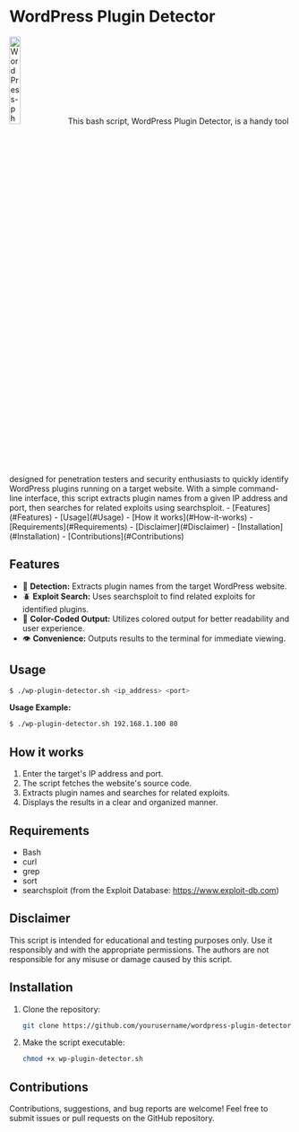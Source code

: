 # **WordPress Plugin Detector**
<img src="https://external-content.duckduckgo.com/iu/?u=https%3A%2F%2Flogosmarcas.net%2Fwp-content%2Fuploads%2F2020%2F11%2FWordPress-Emblema.png&f=1&nofb=1&ipt=291aa165c5488683f813b58d37985880d97fb04aee55c10ce19b5c0f825273f8&ipo=images" alt="WordPress-photo" width="20%" height="20%">
This bash script, WordPress Plugin Detector, is a handy tool designed for penetration testers and security enthusiasts to quickly identify WordPress plugins running on a target website. With a simple command-line interface, this script extracts plugin names from a given IP address and port, then searches for related exploits using searchsploit.
- [Features](#Features)
- [Usage](#Usage)
- [How it works](#How-it-works)
- [Requirements](#Requirements)
- [Disclaimer](#Disclaimer)
- [Installation](#Installation)
- [Contributions](#Contributions)

## Features
- 🔎 **Detection:** Extracts plugin names from the target WordPress website.
- 🪲 **Exploit Search:** Uses searchsploit to find related exploits for identified plugins.
- 🎨 **Color-Coded Output:** Utilizes colored output for better readability and user experience.
- 👁️ **Convenience:** Outputs results to the terminal for immediate viewing.

## Usage
```bash
$ ./wp-plugin-detector.sh <ip_address> <port>
```
**Usage Example:**
```bash
$ ./wp-plugin-detector.sh 192.168.1.100 80
```

## How it works
1. Enter the target's IP address and port.
2. The script fetches the website's source code.
3. Extracts plugin names and searches for related exploits.
4. Displays the results in a clear and organized manner.

## Requirements
- Bash
- curl
- grep
- sort
- searchsploit (from the Exploit Database: https://www.exploit-db.com)

## Disclaimer
This script is intended for educational and testing purposes only. Use it responsibly and with the appropriate permissions. The authors are not responsible for any misuse or damage caused by this script.

## Installation
1. Clone the repository:
   ```bash
   git clone https://github.com/yourusername/wordpress-plugin-detector.git
   ```
2. Make the script executable:
   ```bash
   chmod +x wp-plugin-detector.sh
   ```

## Contributions
Contributions, suggestions, and bug reports are welcome! Feel free to submit issues or pull requests on the GitHub repository.
